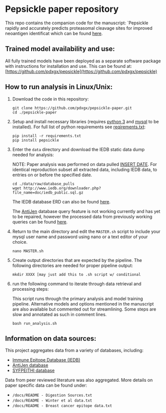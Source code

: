 # Pepsickle paper repository
This repo contains the companion code for the manuscript: `Pepsickle rapidly and accurately predicts proteasomal cleavage sites for improved neoantigen identificat which can be found [here]().


## Trained model availability and use:
All fully trained models have been deployed as a separate software
package with instructions for installation and use. This can be found
at:
[https://github.com/pdxgx/pepsickle](https://github.com/pdxgx/pepsickle)

## How to run analysis in Linux/Unix:

1. Download the code in this repository:

   ```
   git clone https://github.com/pdxgx/pepsickle-paper.git
   cd ./pepsickle-paper
   ```

2. Setup and install necessary libraries (requires [python 3](https://www.python.org/downloads/) and [mysql](https://dev.mysql.com/doc/mysql-getting-started/en/#mysql-getting-started-installing) to be installed). For full list of python requirements see [reqirements.txt]():

   ```
   pip install -r requirements.txt
   pip install pepsickle
   ```

3. Enter the `data` directory and download the IEDB static data dump needed for analysis:

   NOTE: Paper analysis was performed on data pulled [INSERT DATE](). For identical reproduction subset all extracted data, including IEDB data, to entries on or before the specified date.
   ```
   cd ./data/raw/database_pulls
   wget http://www.iedb.org/downloader.php?file_name=doc/iedb_public.sql.gz
   ```
   The IEDB database ERD can also be found [here](http://www.iedb.org/downloader.php?file_name=doc/iedb_public_erd.pdf).
   
   The [AntiJen](http://www.ddg-pharmfac.net/antijen/AntiJen/aj_tcr.htm) database query feature is not working currently and has yet to be repaired, however the processed data from previously working queries can be found [here]().

4. Return to the main directory and edit the `MASTER.sh` script to include your mysql user name and
   password using nano or a text editor of your choice.

   `nano MASTER.sh`

5. Create output directories that are expected by the pipeline. The following directories are needed for proper pipeline output:
   ```
   mkdir XXXX [may just add this to .sh script w/ conditional
   ```

6. run the following command to iterate through data retrieval and
   processing steps:
   
   This script runs through the primary analysis and model training pipeline. Alternative models and options mentioned in the manuscript are also available but commented out for streamlining. Some steps are slow and annotated as such in comment lines.

   `bash run_analysis.sh`


## Information on data sources:

This project aggregates data from a variety of databases, including:
- [Immune Epitope Database (IEDB)](https://www.iedb.org/)
- [AntiJen database](http://www.ddg-pharmfac.net/antijen/AntiJen/antijenhomepage.htm)
- [SYFPEITHI database](http://www.syfpeithi.de/)

Data from peer reviewed literature was also aggregated. More details on paper specific data can be found under:
- `/docs/README - Digestion Sources.txt`
- `/docs/README - Winter et al data.txt`
- `/docs/README - Breast cancer epitope data.txt`

